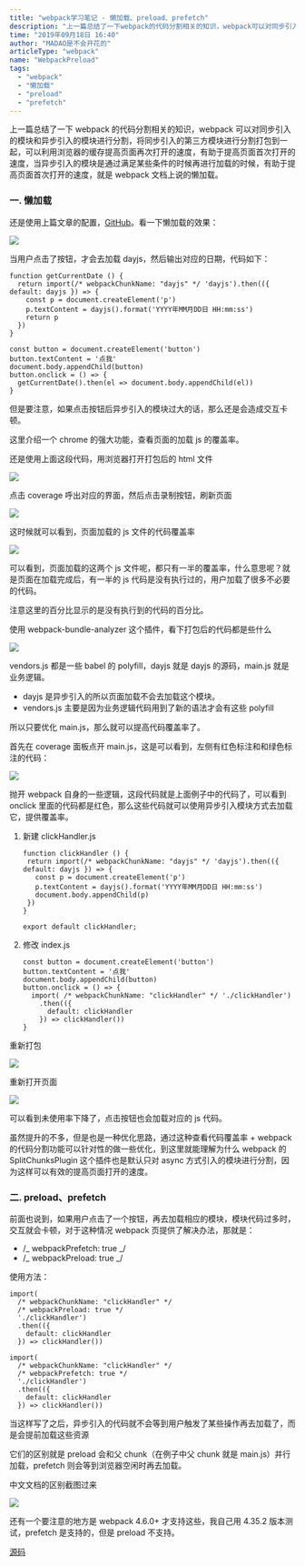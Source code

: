 ```yaml
---
title: "webpack学习笔记 - 懒加载、preload、prefetch"
description: "上一篇总结了一下webpack的代码分割相关的知识，webpack可以对同步引入的模块和异步引入的模块进行分割，将同步引入的第三方模块进行分割打包到一起，可以利用浏览器的缓存提高页面再次打开的速度，有助于提高页面首次打开的速度，当异步引入的模块是通过满足某些条件的时候再进行加载的时候，有助于提高页面首次打开的速度，就是webpack文档上说的懒加载。"
time: "2019年09月18日 16:40"
author: "MADAO是不会开花的"
articleType: "webpack"
name: "WebpackPreload"
tags:
  - "webpack"
  - "懒加载"
  - "preload"
  - "prefetch"
---
```


上一篇总结了一下 webpack 的代码分割相关的知识，webpack 可以对同步引入的模块和异步引入的模块进行分割，将同步引入的第三方模块进行分割打包到一起，可以利用浏览器的缓存提高页面再次打开的速度，有助于提高页面首次打开的速度，当异步引入的模块是通过满足某些条件的时候再进行加载的时候，有助于提高页面首次打开的速度，就是 webpack 文档上说的懒加载。

### 一. 懒加载

还是使用上篇文章的配置，[GitHub](https://github.com/GreedyWhale/webpack_demo/tree/SplitChunksPlugin)。看一下懒加载的效果：

![](/articlesImages/webpack/preload/image.gif)

当用户点击了按钮，才会去加载 dayjs，然后输出对应的日期，代码如下：

```
function getCurrentDate () {
  return import(/* webpackChunkName: "dayjs" */ 'dayjs').then(({ default: dayjs }) => {
    const p = document.createElement('p')
    p.textContent = dayjs().format('YYYY年MM月DD日 HH:mm:ss')
    return p
  })
}

const button = document.createElement('button')
button.textContent = '点我'
document.body.appendChild(button)
button.onclick = () => {
  getCurrentDate().then(el => document.body.appendChild(el))
}
```

但是要注意，如果点击按钮后异步引入的模块过大的话，那么还是会造成交互卡顿。

这里介绍一个 chrome 的强大功能，查看页面的加载 js 的覆盖率。

还是使用上面这段代码，用浏览器打开打包后的 html 文件

![](/articlesImages/webpack/preload/image1.png)

点击 coverage 呼出对应的界面，然后点击录制按钮，刷新页面

![](/articlesImages/webpack/preload/image2.png)

这时候就可以看到，页面加载的 js 文件的代码覆盖率

![](/articlesImages/webpack/preload/image3.png)

可以看到，页面加载的这两个 js 文件呢，都只有一半的覆盖率，什么意思呢？就是页面在加载完成后，有一半的 js 代码是没有执行过的，用户加载了很多不必要的代码。

注意这里的百分比显示的是没有执行到的代码的百分比。

使用 webpack-bundle-analyzer 这个插件，看下打包后的代码都是些什么

![](/articlesImages/webpack/preload/image4.png)

vendors.js 都是一些 babel 的 polyfill，dayjs 就是 dayjs 的源码，main.js 就是业务逻辑。

- dayjs 是异步引入的所以页面加载不会去加载这个模块。
- vendors.js 主要是因为业务逻辑代码用到了新的语法才会有这些 polyfill

所以只要优化 main.js，那么就可以提高代码覆盖率了。

首先在 coverage 面板点开 main.js，这是可以看到，左侧有红色标注和和绿色标注的代码：

![](/articlesImages/webpack/preload/image5.png)

抛开 webpack 自身的一些逻辑，这段代码就是上面例子中的代码了，可以看到 onclick 里面的代码都是红色，那么这些代码就可以使用异步引入模块方式去加载它，提供覆盖率。

1. 新建 clickHandler.js

   ```
   function clickHandler () {
    return import(/* webpackChunkName: "dayjs" */ 'dayjs').then(({ default: dayjs }) => {
      const p = document.createElement('p')
      p.textContent = dayjs().format('YYYY年MM月DD日 HH:mm:ss')
      document.body.appendChild(p)
    })
   }

   export default clickHandler;
   ```

2. 修改 index.js

   ```
   const button = document.createElement('button')
   button.textContent = '点我'
   document.body.appendChild(button)
   button.onclick = () => {
     import( /* webpackChunkName: "clickHandler" */ './clickHandler')
       .then(({
         default: clickHandler
       }) => clickHandler())
   }
   ```

重新打包

![](/articlesImages/webpack/preload/image6.png)

重新打开页面

![](/articlesImages/webpack/preload/image7.png)

可以看到未使用率下降了，点击按钮也会加载对应的 js 代码。

虽然提升的不多，但是也是一种优化思路，通过这种查看代码覆盖率 + webpack 的代码分割功能可以针对性的做一些优化，到这里就能理解为什么 webpack 的 SplitChunksPlugin 这个插件也是默认只对 async 方式引入的模块进行分割，因为这样可以有效的提高页面打开的速度。

### 二. preload、prefetch

前面也说到，如果用户点击了一个按钮，再去加载相应的模块，模块代码过多时，交互就会卡顿，对于这种情况 webpack 页提供了解决办法，那就是：

- /_ webpackPrefetch: true _/
- /_ webpackPreload: true _/

使用方法：

```
import(
  /* webpackChunkName: "clickHandler" */
  /* webpackPreload: true */
  './clickHandler')
  .then(({
    default: clickHandler
  }) => clickHandler())

import(
  /* webpackChunkName: "clickHandler" */
  /* webpackPrefetch: true */
  './clickHandler')
  .then(({
    default: clickHandler
  }) => clickHandler())
```

当这样写了之后，异步引入的代码就不会等到用户触发了某些操作再去加载了，而是会提前加载这些资源

它们的区别就是 preload 会和父 chunk（在例子中父 chunk 就是 main.js）并行加载，prefetch 则会等到浏览器空闲时再去加载。

中文文档的区别截图过来

![](/articlesImages/webpack/preload/image8.png)

还有一个要注意的地方是 webpack 4.6.0+ 才支持这些，我自己用 4.35.2 版本测试，prefetch 是支持的，但是 preload 不支持。

[源码](https://github.com/GreedyWhale/webpack_demo/tree/prefetch_preload)

